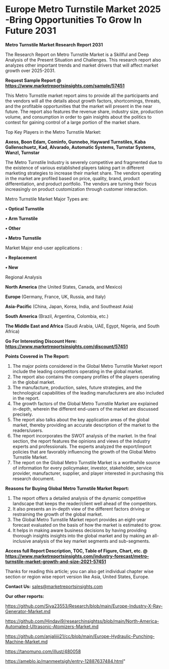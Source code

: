 # Europe Metro Turnstile Market 2025 -Bring Opportunities To Grow In Future 2031

<strong>Metro Turnstile Market Research Report 2031</strong>

The Research Report on Metro Turnstile Market is a Skillful and Deep Analysis of the Present Situation and Challenges. This research report also analyzes other important trends and market drivers that will affect market growth over 2025-2031.

<strong>Request Sample Report @ <a href=https://www.marketreportsinsights.com/sample/57451>https://www.marketreportsinsights.com/sample/57451</a></strong>

This Metro Turnstile market report aims to provide all the participants and the vendors will all the details about growth factors, shortcomings, threats, and the profitable opportunities that the market will present in the near future. The report also features the revenue share, industry size, production volume, and consumption in order to gain insights about the politics to contest for gaining control of a large portion of the market share.

Top Key Players in the Metro Turnstile Market:

<strong>Axess, Boon Edam, Cominfo, Gunnebo, Hayward Turnstiles, Kaba Gallenschuetz, Kad, Alvarado, Automatic Systems, Turnstar Systems, Wanzl, Turnstar</strong>

The Metro Turnstile Industry is severely competitive and fragmented due to the existence of various established players taking part in different marketing strategies to increase their market share. The vendors operating in the market are profiled based on price, quality, brand, product differentiation, and product portfolio. The vendors are turning their focus increasingly on product customization through customer interaction.

Metro Turnstile Market Major Types are:

<strong>• Optical Turnstile

• Arm Turnstile

• Other

• Metro Turnstile</strong>

Market Major end-user applications :

<strong>• Replacement

• New</strong>

Regional Analysis

</u><strong><b>North America</b></strong> (the United States, Canada, and Mexico)

<strong><b>Europe </b></strong>(Germany, France, UK, Russia, and Italy)

<strong><b>Asia-Pacific</b></strong> (China, Japan, Korea, India, and Southeast Asia)

<strong><b>South America</b></strong> (Brazil, Argentina, Colombia, etc.)

<strong><b>The Middle East and Africa</b></strong> (Saudi Arabia, UAE, Egypt, Nigeria, and South Africa)

<strong>Go For Interesting Discount Here: <a href=https://www.marketreportsinsights.com/discount/57451>https://www.marketreportsinsights.com/discount/57451</a></strong>

<strong>Points Covered in The Report:</strong>
<ol>
  <li>The major points considered in the Global Metro Turnstile Market report include the leading competitors operating in the global market.</li>
  <li>The report also contains the company profiles of the players operating in the global market.</li>
  <li>The manufacture, production, sales, future strategies, and the technological capabilities of the leading manufacturers are also included in the report.</li>
  <li>The growth factors of the Global Metro Turnstile Market are explained in-depth, wherein the different end-users of the market are discussed precisely.</li>
  <li>The report also talks about the key application areas of the global market, thereby providing an accurate description of the market to the readers/users.</li>
  <li>The report incorporates the SWOT analysis of the market. In the final section, the report features the opinions and views of the industry experts and professionals. The experts analyzed the export/import policies that are favorably influencing the growth of the Global Metro Turnstile Market.</li>
  <li>The report on the Global Metro Turnstile Market is a worthwhile source of information for every policymaker, investor, stakeholder, service provider, manufacturer, supplier, and player interested in purchasing this research document.</li>
</ol>
<strong>Reasons for Buying Global Metro Turnstile Market Report:</strong>

<ol>
  <li>The report offers a detailed analysis of the dynamic competitive landscape that keeps the reader/client well ahead of the competitors.</li>
  <li>It also presents an in-depth view of the different factors driving or restraining the growth of the global market.</li>
  <li>The Global Metro Turnstile Market report provides an eight-year forecast evaluated on the basis of how the market is estimated to grow.</li>
  <li>It helps in making aware business decisions by having providing thorough insights insights into the global market and by making an all-inclusive analysis of the key market segments and sub-segments.</li>
</ol>
<strong>Access full Report Description, TOC, Table of Figure, Chart, etc. @ <a href=https://www.marketreportsinsights.com/industry-forecast/metro-turnstile-market-growth-and-size-2021-57451>https://www.marketreportsinsights.com/industry-forecast/metro-turnstile-market-growth-and-size-2021-57451</a></strong>


Thanks for reading this article; you can also get individual chapter wise section or region wise report version like Asia, United States, Europe.

<strong>Contact Us:</strong>
sales@marketreportsinsights.com

<strong>Our other reports:</strong>

<a href=https://github.com/Siya23553/Research/blob/main/Europe-Industry-X-Ray-Generator-Market.md>https://github.com/Siya23553/Research/blob/main/Europe-Industry-X-Ray-Generator-Market.md</a>

<a href=https://github.com/Hindavi9/researchinsightss/blob/main/North-America-Automated-Ultrasonic-Atomizers-Market.md>https://github.com/Hindavi9/researchinsightss/blob/main/North-America-Automated-Ultrasonic-Atomizers-Market.md</a>

<a href=https://github.com/anjaliiii21/cc/blob/main/Europe-Hydraulic-Punching-Machine-Market.md>https://github.com/anjaliiii21/cc/blob/main/Europe-Hydraulic-Punching-Machine-Market.md</a>

<a href=https://tanomuno.com/illust/480058>https://tanomuno.com/illust/480058</a>

<a href=https://ameblo.jp/manmeetsigh/entry-12887637484.html>https://ameblo.jp/manmeetsigh/entry-12887637484.html</a>"
